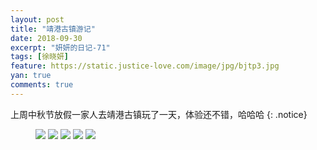 ```yaml
---
layout: post
title: "靖港古镇游记"
date: 2018-09-30
excerpt: "妍妍的日记-71"
tags: [徐晓妍]
feature: https://static.justice-love.com/image/jpg/bjtp3.jpg
yan: true
comments: true
---
```

上周中秋节放假一家人去靖港古镇玩了一天，体验还不错，哈哈哈
{: .notice}
<figure>
    <img src="{{ site.staticUrl }}/yanyan/image/jinggang1.jpg?imageMogr2/auto-orient" />
    <img src="{{ site.staticUrl }}/yanyan/image/jinggang2.jpg?imageMogr2/auto-orient" />
    <img src="{{ site.staticUrl }}/yanyan/image/jinggang3.jpg?imageMogr2/auto-orient" />
    <img src="{{ site.staticUrl }}/yanyan/image/jinggang4.jpg?imageMogr2/auto-orient" />
    <img src="{{ site.staticUrl }}/yanyan/image/jinggang5.jpg?imageMogr2/auto-orient" />
</figure>
